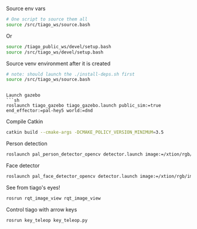 Source env vars
```sh
# One script to source them all
source /src/tiago_ws/source.bash
```

Or

```sh
source /tiago_public_ws/devel/setup.bash
source /src/tiago_ws/devel/setup.bash
```

Source venv environment after it is created
```sh
# note: should launch the ./install-deps.sh first
source /src/tiago_ws/source.bash
```


```

Launch gazebo
```sh
roslaunch tiago_gazebo tiago_gazebo.launch public_sim:=true end_effector:=pal-hey5 world:=dnd
```

Compile Catkin
```sh
catkin build --cmake-args -DCMAKE_POLICY_VERSION_MINIMUM=3.5
```

Person detection
```sh
roslaunch pal_person_detector_opencv detector.launch image:=/xtion/rgb/image_raw
```

Face detector
```sh
roslaunch pal_face_detector_opencv detector.launch image:=/xtion/rgb/image_raw
```

See from tiago's eyes!
```sh
rosrun rqt_image_view rqt_image_view
```

Control tiago with arrow keys
```sh
rosrun key_teleop key_teleop.py
```